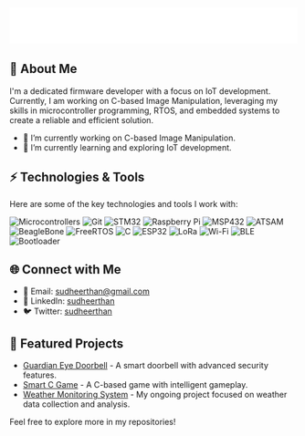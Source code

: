 <div align="center">
<!--# &gt; Hey There!, I am <b>Shyamjith</b>-->
<!-- START:readme-typing -->
<img src="readme-typing.svg" />
<!-- END:readme-typing -->
</div>

## 🚀 About Me

I'm a dedicated firmware developer with a focus on IoT development. Currently, I am working on C-based Image Manipulation, leveraging my skills in microcontroller programming, RTOS, and embedded systems to create a reliable and efficient solution.

- 🔭 I’m currently working on C-based Image Manipulation.
- 🌱 I’m currently learning and exploring IoT development.

## ⚡ Technologies & Tools

Here are some of the key technologies and tools I work with:

![Microcontrollers](https://img.shields.io/badge/Microcontrollers-%230175C2.svg?style=for-the-badge&logo=stmicroelectronics&logoColor=white)
![Git](https://img.shields.io/badge/Git-%23F05032?style=for-the-badge&logo=git&logoColor=white)
![STM32](https://img.shields.io/badge/STM32-%230175C2.svg?style=for-the-badge&logo=stmicroelectronics&logoColor=white)
![Raspberry Pi](https://img.shields.io/badge/Raspberry%20Pi-C51A4A?style=for-the-badge&logo=raspberry-pi&logoColor=white)
![MSP432](https://img.shields.io/badge/MSP432-0078D6?style=for-the-badge&logo=ti&logoColor=white)
![ATSAM](https://img.shields.io/badge/ATSAM-00205B?style=for-the-badge&logo=atmel&logoColor=white)
![BeagleBone](https://img.shields.io/badge/BeagleBone-8CC84B?style=for-the-badge&logo=beaglebone&logoColor=white)
![FreeRTOS](https://img.shields.io/badge/FreeRTOS-008000?style=for-the-badge&logo=freertos&logoColor=white)
![C](https://img.shields.io/badge/C-00599C?style=for-the-badge&logo=c&logoColor=white)
![ESP32](https://img.shields.io/badge/ESP32-008000?style=for-the-badge&logo=espressif&logoColor=white)
![LoRa](https://img.shields.io/badge/LoRa-9B6E83?style=for-the-badge&logo=lora&logoColor=white)
![Wi-Fi](https://img.shields.io/badge/Wi-Fi-0078D6?style=for-the-badge&logo=wifi&logoColor=white)
![BLE](https://img.shields.io/badge/BLE-008000?style=for-the-badge&logo=bluetooth&logoColor=white)
![Bootloader](https://img.shields.io/badge/Bootloader-00205B?style=for-the-badge&logo=bootloader&logoColor=white)

## 🌐 Connect with Me

- 📧 Email: [sudheerthan@gmail.com](mailto:sudheerthan@gmail.com)
- 💼 LinkedIn: [sudheerthan](https://linkedin.com/in/sudheerthankp)
- 🐦 Twitter: [sudheerthan](https://twitter.com/sudheerthan)

## 🌟 Featured Projects

- [Guardian Eye Doorbell](https://github.com/yourusername/guardian-eye-doorbell) - A smart doorbell with advanced security features.
- [Smart C Game](https://github.com/yourusername/smart-c-game) - A C-based game with intelligent gameplay.
- [Weather Monitoring System](https://github.com/yourusername/weather-monitoring-system) - My ongoing project focused on weather data collection and analysis.



Feel free to explore more in my repositories!
